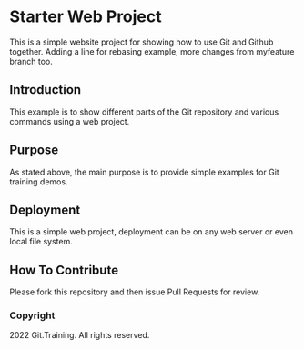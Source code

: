 # Starter Web Project

This is a simple website project for showing how to use Git and Github together. Adding a line for rebasing example, more changes from myfeature branch too.

## Introduction

This example is to show different parts of the Git repository and various commands using a web project.

## Purpose

As stated above, the main purpose is to provide simple examples for Git training demos.

## Deployment

This is a simple web project, deployment can be on any web server or even local file system.

## How To Contribute

Please fork this repository and then issue Pull Requests for review.

### Copyright

2022 Git.Training. All rights reserved.
